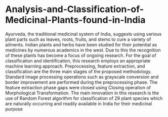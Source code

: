 # Analysis-and-Classification-of-Medicinal-Plants-found-in-India
Ayurveda, the traditional medicinal system of India, suggests using various plant parts such as leaves, roots, fruits, and stems to cure a variety of ailments. Indian plants and herbs have been studied for their potential as medicines by numerous academics in the west. Due to this the recognition of these plants has become a focus of ongoing research. 
For the goal of classification and identification, this research employs an appropriate machine learning approach. Preprocessing, feature extraction, and classification are the three main stages of the proposed methodology. 
Standard image processing operations such as grayscale conversion and border improvement are performed during the preprocessing phase. The feature extraction phase gaps were closed using Closing operation of Morphological Transformation. The main innovation in this research is the use of Random Forest algorithm for classification of 29 plant species which are naturally occurring and readily available in India for their medicinal purpose
